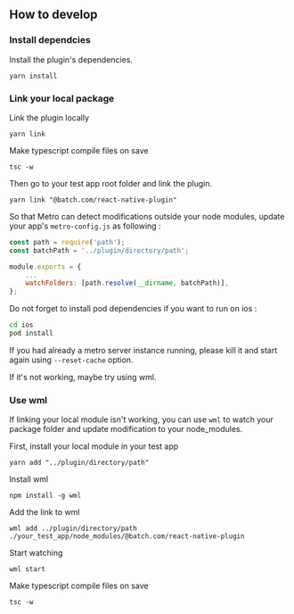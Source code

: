 ## How to develop

### Install dependcies

Install the plugin's dependencies.

`yarn install`

### Link your local package

Link the plugin locally

`yarn link`

Make typescript compile files on save

`tsc -w`

Then go to your test app root folder and link the plugin.

`yarn link "@batch.com/react-native-plugin"`

So that Metro can detect modifications outside your node modules, update your app's `metro-config.js` as following :

```js
const path = require('path');
const batchPath = '../plugin/directory/path';

module.exports = {
    ...
    watchFolders: [path.resolve(__dirname, batchPath)],
};
```

Do not forget to install pod dependencies if you want to run on ios :

```bash
cd ios
pod install
```

If you had already a metro server instance running, please kill it and start again using `--reset-cache` option.

If it's not working, maybe try using wml.

### Use wml

If linking your local module isn't working, you can use `wml` to watch your package folder and update modification to your node_modules.

First, install your local module in your test app

`yarn add "../plugin/directory/path"`

Install wml

`npm install -g wml`

Add the link to wml

`wml add ../plugin/directory/path ./your_test_app/node_modules/@batch.com/react-native-plugin`

Start watching

`wml start`

Make typescript compile files on save

`tsc -w`




